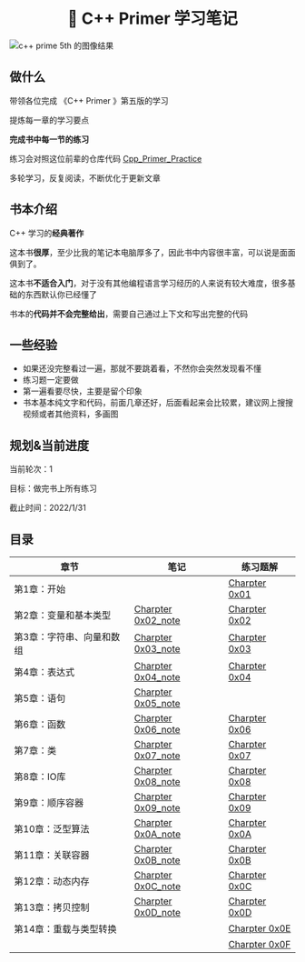 <h1 align="center">📔 C++ Primer 学习笔记</h1>

![c++ prime 5th 的图像结果](https://s2.loli.net/2021/12/14/VSEWJ5crKF27tm9.jpg)



## 做什么

带领各位完成 《C++ Primer 》第五版的学习

提炼每一章的学习要点

**完成书中每一节的练习**

练习会对照这位前辈的仓库代码 [Cpp_Primer_Practice](https://github.com/applenob/Cpp_Primer_Practice)

多轮学习，反复阅读，不断优化于更新文章



## 书本介绍

C++ 学习的**经典著作**

这本书**很厚**，至少比我的笔记本电脑厚多了，因此书中内容很丰富，可以说是面面俱到了。

这本书**不适合入门**，对于没有其他编程语言学习经历的人来说有较大难度，很多基础的东西默认你已经懂了

书本的**代码并不会完整给出**，需要自己通过上下文和写出完整的代码

## 一些经验

* 如果还没完整看过一遍，那就不要跳着看，不然你会突然发现看不懂
* 练习题一定要做
* 第一遍看要尽快，主要是留个印象
* 书本基本纯文字和代码，前面几章还好，后面看起来会比较累，建议网上搜搜视频或者其他资料，多画图

## 规划&当前进度

当前轮次：1

目标：做完书上所有练习

截止时间：2022/1/31

## 目录

| 章节                      | 笔记                                                         | 练习题解                                           |
| ------------------------- | ------------------------------------------------------------ | -------------------------------------------------- |
| 第1章：开始               |                                                              | [Charpter 0x01](/C++/C++primer/Charpter%200x01.md) |
| 第2章：变量和基本类型     | [Charpter 0x02_note](/C++/C++primer/Charpter%200x02_note.md) | [Charpter 0x02](/C++/C++primer/Charpter%200x02.md) |
| 第3章：字符串、向量和数组 | [Charpter 0x03_note](/C++/C++primer/Charpter%200x03_note.md) | [Charpter 0x03](/C++/C++primer/Charpter%200x03.md) |
| 第4章：表达式             | [Charpter 0x04_note](/C++/C++primer/Charpter%200x04_note.md) | [Charpter 0x04](/C++/C++primer/Charpter%200x04.md) |
| 第5章：语句               | [Charpter 0x05_note](/C++/C++primer/Charpter%200x05_note.md) |                                                    |
| 第6章：函数               | [Charpter 0x06_note](/C++/C++primer/Charpter%200x06_note.md) | [Charpter 0x06](/C++/C++primer/Charpter%200x06.md) |
| 第7章：类                 | [Charpter 0x07_note](/C++/C++primer/Charpter%200x07_note.md) | [Charpter 0x07](/C++/C++primer/Charpter%200x07.md) |
| 第8章：IO库               | [Charpter 0x08_note](/C++/C++primer/Charpter%200x08_note.md) | [Charpter 0x08](/C++/C++primer/Charpter%200x08.md) |
| 第9章：顺序容器           | [Charpter 0x09_note](/C++/C++primer/Charpter%200x09_note.md) | [Charpter 0x09](/C++/C++primer/Charpter%200x09.md) |
| 第10章：泛型算法          | [Charpter 0x0A_note](/C++/C++primer/Charpter%200x0A_note.md) | [Charpter 0x0A](/C++/C++primer/Charpter%200x0A.md) |
| 第11章：关联容器          | [Charpter 0x0B_note](/C++/C++primer/Charpter%200x0B_note.md) | [Charpter 0x0B](/C++/C++primer/Charpter%200x0B.md) |
| 第12章：动态内存          | [Charpter 0x0C_note](/C++/C++primer/Charpter%200x0C_note.md) | [Charpter 0x0C](/C++/C++primer/Charpter%200x0C.md) |
| 第13章：拷贝控制          | [Charpter 0x0D_note](/C++/C++primer/Charpter%200x0D_note.md) | [Charpter 0x0D](/C++/C++primer/Charpter%200x0D.md) |
| 第14章：重载与类型转换    |                                                              | [Charpter 0x0E](/C++/C++primer/Charpter%200x0E.md) |
|                           |                                                              | [Charpter 0x0F](/C++/C++primer/Charpter%200x0F.md) |
